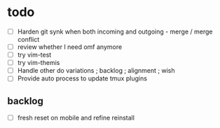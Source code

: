 # todo

- [ ] Harden git synk when both incoming and outgoing - merge / merge conflict
- [ ] review whether I need omf anymore
- [ ] try vim-test
- [ ] try vim-themis
- [ ] Handle other do variations ; backlog ; alignment ; wish
- [ ] Provide auto process to update tmux plugins

## backlog

- [ ] fresh reset on mobile and refine reinstall

